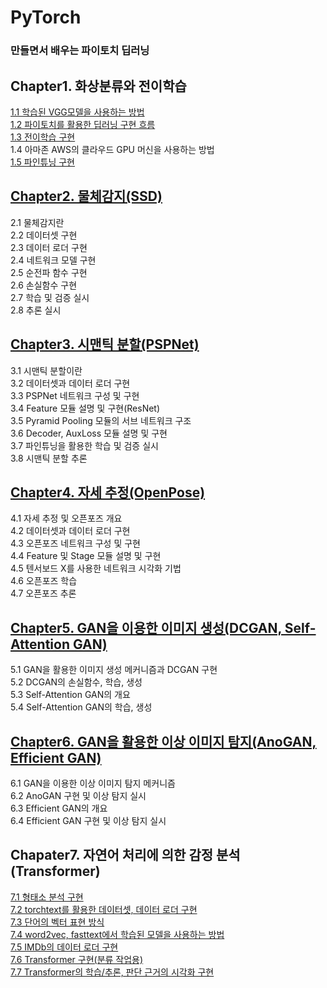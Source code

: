 # PyTorch

### 만들면서 배우는 파이토치 딥러닝

## Chapter1. 화상분류와 전이학습
[1.1 학습된 VGG모델을 사용하는 방법](https://github.com/KodaHye/PyTorch/blob/main/Chapter1.%20%ED%99%94%EC%83%81%20%EB%B6%84%EB%A5%98%EC%99%80%20%EC%A0%84%EC%9D%B4%ED%95%99%EC%8A%B5(VGG)/1.1%20%ED%95%99%EC%8A%B5%EB%90%9C%20VGG%20%EB%AA%A8%EB%8D%B8%EC%9D%84%20%EC%82%AC%EC%9A%A9%ED%95%98%EB%8A%94%20%EB%B0%A9%EB%B2%95.ipynb) <br>
[1.2 파이토치를 활용한 딥러닝 구현 흐름](https://github.com/KodaHye/PyTorch/blob/main/Chapter1.%20%ED%99%94%EC%83%81%20%EB%B6%84%EB%A5%98%EC%99%80%20%EC%A0%84%EC%9D%B4%ED%95%99%EC%8A%B5(VGG)/1.2%20%ED%8C%8C%EC%9D%B4%ED%86%A0%EC%B9%98%EB%A5%BC%20%ED%99%9C%EC%9A%A9%ED%95%9C%20%EB%94%A5%EB%9F%AC%EB%8B%9D%20%EA%B5%AC%ED%98%84%20%ED%9D%90%EB%A6%84.ipynb) <br>
[1.3 전이학습 구현](https://github.com/KodaHye/PyTorch/blob/main/Chapter1.%20%ED%99%94%EC%83%81%20%EB%B6%84%EB%A5%98%EC%99%80%20%EC%A0%84%EC%9D%B4%ED%95%99%EC%8A%B5(VGG)/1.3%20%EC%A0%84%EC%9D%B4%ED%95%99%EC%8A%B5%20%EA%B5%AC%ED%98%84.ipynb)<br>
1.4 아마존 AWS의 클라우드 GPU 머신을 사용하는 방법 <br>
[1.5 파인튜닝 구현](https://github.com/KodaHye/PyTorch/blob/main/Chapter1.%20%ED%99%94%EC%83%81%20%EB%B6%84%EB%A5%98%EC%99%80%20%EC%A0%84%EC%9D%B4%ED%95%99%EC%8A%B5(VGG)/1.5%20%ED%8C%8C%EC%9D%B8%ED%8A%9C%EB%8B%9D%20%EA%B5%AC%ED%98%84.ipynb)<br>


## [Chapter2. 물체감지(SSD)](https://github.com/KodaHye/PyTorch/blob/main/Chapter2.%20%EB%AC%BC%EC%B2%B4%EA%B0%90%EC%A7%80(SSD)/2.%20%EB%AC%BC%EC%B2%B4%EA%B0%90%EC%A7%80(SSD).ipynb)
2.1 물체감지란<br>
2.2 데이터셋 구현<br>
2.3 데이터 로더 구현<br>
2.4 네트워크 모델 구현<br>
2.5 순전파 함수 구현<br>
2.6 손실함수 구현<br>
2.7 학습 및 검증 실시<br>
2.8 추론 실시<br>


## [Chapter3. 시맨틱 분할(PSPNet)](https://github.com/KodaHye/PyTorch/blob/main/Chapter3.%20%EC%8B%9C%EB%A7%A8%ED%8B%B1%20%EB%B6%84%ED%95%A0(PSPNet)/3.%20%EC%8B%9C%EB%A7%A8%ED%8B%B1%20%EB%B6%84%ED%95%A0(PSPNet).ipynb)
3.1 시맨틱 분할이란<br>
3.2 데이터셋과 데이터 로더 구현<br>
3.3 PSPNet 네트워크 구성 및 구현<br>
3.4 Feature 모듈 설명 및 구현(ResNet)<br>
3.5 Pyramid Pooling 모듈의 서브 네트워크 구조<br>
3.6 Decoder, AuxLoss 모듈 설명 및 구현<br>
3.7 파인튜닝을 활용한 학습 및 검증 실시<br>
3.8 시맨틱 분할 추론<br>


## [Chapter4. 자세 추정(OpenPose)](https://github.com/KodaHye/PyTorch/blob/main/Chapter4.%20%EC%9E%90%EC%84%B8%20%EC%B6%94%EC%A0%95(OpenPose)/4.%20%EC%9E%90%EC%84%B8%20%EC%B6%94%EC%A0%95(OpenPose).ipynb)
4.1 자세 추정 및 오픈포즈 개요<br>
4.2 데이터셋과 데이터 로더 구현<br>
4.3 오픈포즈 네트워크 구성 및 구현<br>
4.4 Feature 및 Stage 모듈 설명 및 구현<br>
4.5 텐서보드 X를 사용한 네트워크 시각화 기법<br>
4.6 오픈포즈 학습<br>
4.7 오픈포즈 추론<br>

## [Chapter5. GAN을 이용한 이미지 생성(DCGAN, Self-Attention GAN)](https://github.com/KodaHye/PyTorch/blob/main/Chapter5.%20GAN%EC%9D%84%20%ED%99%9C%EC%9A%A9%20%EC%9D%B4%EB%AF%B8%EC%A7%80%20%EC%83%9D%EC%84%B1(DCGAN%2C%20Self-Attention%20GAN)/5.%20GAN%EC%9D%84%20%ED%99%9C%EC%9A%A9%20%EC%9D%B4%EB%AF%B8%EC%A7%80%20%EC%83%9D%EC%84%B1.ipynb)
5.1 GAN을 활용한 이미지 생성 메커니즘과 DCGAN 구현<br>
5.2 DCGAN의 손실함수, 학습, 생성<br>
5.3 Self-Attention GAN의 개요<br>
5.4 Self-Attention GAN의 학습, 생성<br>

## [Chapter6. GAN을 활용한 이상 이미지 탐지(AnoGAN, Efficient GAN)](https://github.com/KodaHye/PyTorch/blob/main/Chapter6.%20GAN%EC%9D%84%20%ED%99%9C%EC%9A%A9%ED%95%9C%20%EC%9D%B4%EC%83%81%20%EC%9D%B4%EB%AF%B8%EC%A7%80%20%ED%83%90%EC%A7%80(AnoGAN%2C%20Efficient%20GAN)/6.%20GAN%EC%9D%84%20%ED%99%9C%EC%9A%A9%ED%95%9C%20%EC%9D%B4%EC%83%81%20%EC%9D%B4%EB%AF%B8%EC%A7%80%20%ED%83%90%EC%A7%80.ipynb)
6.1 GAN을 이용한 이상 이미지 탐지 메커니즘<br>
6.2 AnoGAN 구현 및 이상 탐지 실시<br>
6.3 Efficient GAN의 개요<br>
6.4 Efficient GAN 구현 및 이상 탐지 실시<br>

## Chapater7. 자연어 처리에 의한 감정 분석(Transformer)
[7.1 형태소 분석 구현](https://github.com/KodaHye/PyTorch/blob/main/Chapter7.%20%EC%9E%90%EC%97%B0%EC%96%B4%20%EC%B2%98%EB%A6%AC%EC%97%90%20%EC%9D%98%ED%95%9C%20%EA%B0%90%EC%A0%95%20%EB%B6%84%EC%84%9D(Transformer)/7-1_Tokenizer.ipynb)<br>
[7.2 torchtext를 활용한 데이터셋, 데이터 로더 구현](https://github.com/KodaHye/PyTorch/blob/main/Chapter7.%20%EC%9E%90%EC%97%B0%EC%96%B4%20%EC%B2%98%EB%A6%AC%EC%97%90%20%EC%9D%98%ED%95%9C%20%EA%B0%90%EC%A0%95%20%EB%B6%84%EC%84%9D(Transformer)/7-2_torchtext.ipynb)<br>
[7.3 단어의 벡터 표현 방식]()<br>
[7.4 word2vec, fasttext에서 학습된 모델을 사용하는 방법](https://github.com/KodaHye/PyTorch/blob/main/Chapter7.%20%EC%9E%90%EC%97%B0%EC%96%B4%20%EC%B2%98%EB%A6%AC%EC%97%90%20%EC%9D%98%ED%95%9C%20%EA%B0%90%EC%A0%95%20%EB%B6%84%EC%84%9D(Transformer)/7-4_vectorize.ipynb)<br>
[7.5 IMDb의 데이터 로더 구현](https://github.com/KodaHye/PyTorch/blob/main/Chapter7.%20%EC%9E%90%EC%97%B0%EC%96%B4%20%EC%B2%98%EB%A6%AC%EC%97%90%20%EC%9D%98%ED%95%9C%20%EA%B0%90%EC%A0%95%20%EB%B6%84%EC%84%9D(Transformer)/7-5_IMDb_Dataset_DataLoader.ipynb)<br>
[7.6 Transformer 구현(분류 작업용)](https://github.com/KodaHye/PyTorch/blob/main/Chapter7.%20%EC%9E%90%EC%97%B0%EC%96%B4%20%EC%B2%98%EB%A6%AC%EC%97%90%20%EC%9D%98%ED%95%9C%20%EA%B0%90%EC%A0%95%20%EB%B6%84%EC%84%9D(Transformer)/7-6_Transformer.ipynb)<br>
[7.7 Transformer의 학습/추론, 판단 근거의 시각화 구현](https://github.com/KodaHye/PyTorch/blob/main/Chapter7.%20%EC%9E%90%EC%97%B0%EC%96%B4%20%EC%B2%98%EB%A6%AC%EC%97%90%20%EC%9D%98%ED%95%9C%20%EA%B0%90%EC%A0%95%20%EB%B6%84%EC%84%9D(Transformer)/7-7_transformer_training_inference.ipynb)<br>